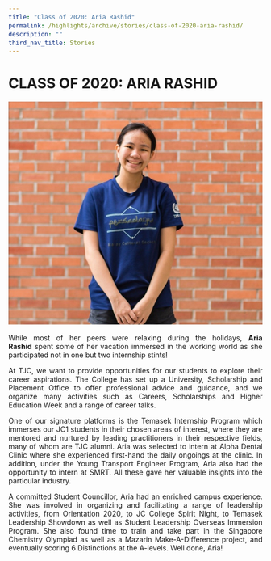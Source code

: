```yaml
---
title: "Class of 2020: Aria Rashid"
permalink: /highlights/archive/stories/class-of-2020-aria-rashid/
description: ""
third_nav_title: Stories
---
```

# CLASS OF 2020: ARIA RASHID

![](/images/Archive/Stories/Aria%20Rashid.jpg)

<p style="text-align: justify;">While most of her peers were relaxing during the holidays, <b>Aria Rashid</b> spent some of her vacation immersed in the working world as she participated not in one but two internship stints!</p>

<p style="text-align: justify;">At TJC, we want to provide opportunities for our students to explore their career aspirations. The College has set up a University, Scholarship and Placement Office to offer professional advice and guidance, and we organize many activities such as Careers, Scholarships and Higher Education Week and a range of career talks.</p>

<p style="text-align: justify;">One of our signature platforms is the Temasek Internship Program which immerses our JC1 students in their chosen areas of interest, where they are mentored and nurtured by leading practitioners in their respective fields, many of whom are TJC alumni. Aria was selected to intern at Alpha Dental Clinic where she experienced first-hand the daily ongoings at the clinic. In addition, under the Young Transport Engineer Program, Aria also had the opportunity to intern at SMRT. All these gave her valuable insights into the particular industry.</p>  

<p style="text-align: justify;">A committed Student Councillor, Aria had an enriched campus experience. She was involved in organizing and facilitating a range of leadership activities, from Orientation 2020, to JC College Spirit Night, to Temasek Leadership Showdown as well as Student Leadership Overseas Immersion Program. She also found time to train and take part in the Singapore Chemistry Olympiad as well as a Mazarin Make-A-Difference project, and eventually scoring 6 Distinctions at the A-levels. Well done, Aria!</p>